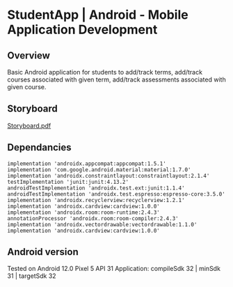 # StudentApp | Android - Mobile Application Development

## Overview
Basic Android application for students to add/track terms, add/track courses associated with given term, add/track assessments associated with given course.

## Storyboard
[Storyboard.pdf](https://github.com/t3chnologist/StudentApp/files/10296418/Storyboard.pdf)

## Dependancies
    implementation 'androidx.appcompat:appcompat:1.5.1'
    implementation 'com.google.android.material:material:1.7.0'
    implementation 'androidx.constraintlayout:constraintlayout:2.1.4'
    testImplementation 'junit:junit:4.13.2'
    androidTestImplementation 'androidx.test.ext:junit:1.1.4'
    androidTestImplementation 'androidx.test.espresso:espresso-core:3.5.0'
    implementation 'androidx.recyclerview:recyclerview:1.2.1'
    implementation 'androidx.cardview:cardview:1.0.0'
    implementation 'androidx.room:room-runtime:2.4.3'
    annotationProcessor 'androidx.room:room-compiler:2.4.3'
    implementation 'androidx.vectordrawable:vectordrawable:1.1.0'
    implementation 'androidx.cardview:cardview:1.0.0'

## Android version
  Tested on Android 12.0 Pixel 5 API 31
  Application: compileSdk 32 | minSdk 31 | targetSdk 32
